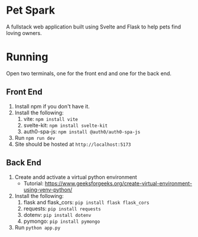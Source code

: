 # Pet Spark
 A fullstack web application built using Svelte and Flask to help pets find loving owners.

# Running
Open two terminals, one for the front end and one for the back end.

## Front End
1. Install npm if you don't have it.
2. Install the following:
    1. vite:  `npm install vite`
    2. svelte-kit:  `npm install svelte-kit`
    3. auth0-spa-js: `npm install @auth0/auth0-spa-js`
3. Run `npm run dev`
4. Site should be hosted at `http://localhost:5173`

## Back End
1. Create andd activate a virtual python environment
	- Tutorial: https://www.geeksforgeeks.org/create-virtual-environment-using-venv-python/
2. Install the following:
    1. flask and flask_cors:  `pip install flask flask_cors`
    2. requests:  `pip install requests`
    3. dotenv:  `pip install dotenv`
    4. pymongo:  `pip install pymongo`
3. Run `python app.py`